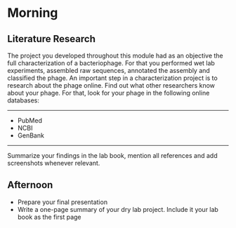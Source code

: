 # Morning

## Literature Research

The project you developed throughout this module had as an objective the full characterization of a bacteriophage. For that you performed wet lab experiments, assembled raw sequences, annotated the assembly and classified the phage. An important step in a characterization project is to research about the phage online. Find out what other researchers know about your phage. For that, look for your phage in the following online databases: 

------

  - PubMed
  - NCBI
  - GenBank 

------

Summarize your findings in the lab book, mention all references and add screenshots whenever relevant.

## Afternoon

- Prepare your final presentation
- Write a one-page summary of your dry lab project. Include it your lab book as the first page
